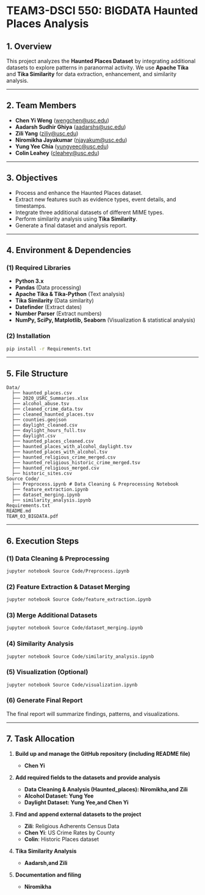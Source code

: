 # TEAM3-DSCI 550: BIGDATA Haunted Places Analysis

## 1. Overview
This project analyzes the **Haunted Places Dataset** by integrating additional datasets to explore patterns in paranormal activity. We use **Apache Tika** and **Tika Similarity** for data extraction, enhancement, and similarity analysis.

---
## 2. Team Members
- **Chen Yi Weng** ([wengchen@usc.edu](mailto:wengchen@usc.edu))
- **Aadarsh Sudhir Ghiya** ([aadarshs@usc.edu](mailto:aadarshs@usc.edu))
- **Zili Yang** ([ziliy@usc.edu](mailto:ziliy@usc.edu))
- **Niromikha Jayakumar** ([njayakum@usc.edu](mailto:njayakum@usc.edu))
- **Yung Yee Chia** ([yungyeec@usc.edu](mailto:yungyeec@usc.edu))
- **Colin Leahey** ([cleahey@usc.edu](mailto:cleahey@usc.edu))

---
## 3. Objectives
- Process and enhance the Haunted Places dataset.
- Extract new features such as evidence types, event details, and timestamps.
- Integrate three additional datasets of different MIME types.
- Perform similarity analysis using **Tika Similarity**.
- Generate a final dataset and analysis report.

---
## 4. Environment & Dependencies

### **(1) Required Libraries**
- **Python 3.x**
- **Pandas** (Data processing)
- **Apache Tika & Tika-Python** (Text analysis)
- **Tika Similarity** (Data similarity)
- **Datefinder** (Extract dates)
- **Number Parser** (Extract numbers)
- **NumPy, SciPy, Matplotlib, Seaborn** (Visualization & statistical analysis)

### **(2) Installation**
```bash
pip install -r Requirements.txt
```
---
## 5. File Structure
```
Data/
  ├── haunted_places.csv
  ├── 2020_USRC_Summaries.xlsx
  ├── alcohol_abuse.tsv
  ├── cleaned_crime_data.tsv
  ├── cleaned_haunted_places.tsv
  ├── counties.geojson
  ├── daylight_cleaned.csv
  ├── daylight_hours_full.tsv
  ├── daylight.csv
  ├── haunted_places_cleaned.csv
  ├── haunted_places_with_alcohol_daylight.tsv
  ├── haunted_places_with_alcohol.tsv
  ├── haunted_religious_crime_merged.csv
  ├── haunted_religious_historic_crime_merged.tsv
  ├── haunted_religious_merged.csv
  ├── historic_sites.csv
Source Code/
  ├── Preprocess.ipynb # Data Cleaning & Preprocessing Notebook
  ├── feature_extraction.ipynb
  ├── dataset_merging.ipynb
  ├── similarity_analysis.ipynb
Requirements.txt
README.md
TEAM_03_BIGDATA.pdf
```
---
## 6. Execution Steps

### **(1) Data Cleaning & Preprocessing**
```bash
jupyter notebook Source Code/Preprocess.ipynb
```

### **(2) Feature Extraction & Dataset Merging**
```bash
jupyter notebook Source Code/feature_extraction.ipynb
```

### **(3) Merge Additional Datasets**
```bash
jupyter notebook Source Code/dataset_merging.ipynb
```

### **(4) Similarity Analysis**
```bash
jupyter notebook Source Code/similarity_analysis.ipynb
```

### **(5) Visualization (Optional)**
```bash
jupyter notebook Source Code/visualization.ipynb
```

### **(6) Generate Final Report**
The final report will summarize findings, patterns, and visualizations.

---
## 7. Task Allocation

1. **Build up and manage the GitHub repository (including README file)**  
   - **Chen Yi**

2. **Add required fields to the datasets and provide analysis**  
   - **Data Cleaning & Analysis (Haunted_places): Niromikha,and Zili**  
   - **Alcohol Dataset: Yung Yee**  
   - **Daylight Dataset: Yung Yee,and Chen Yi**

3. **Find and append external datasets to the project**  
   - **Zili**: Religious Adherents Census Data  
   - **Chen Yi**: US Crime Rates by County  
   - **Colin**: Historic Places dataset

4. **Tika Similarity Analysis**  
   - **Aadarsh,and Zili**

5. **Documentation and filing**  
   - **Niromikha**
